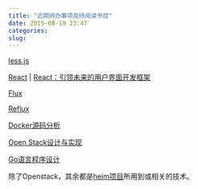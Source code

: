 ```yaml
---
title: "近期待办事项及待阅读书目"
date: 2015-08-19 23:47
categories:
slug: 
---
```


[less.js](http://less.bootcss.com/)

[React](http://facebook.github.io/react/) | 
[React：引领未来的用户界面开发框架](http://item.jd.com/11688174.html)

[Flux](https://facebook.github.io/flux/)

[Reflux](https://github.com/reflux/refluxjs)

[Docker源码分析](http://item.jd.com/11742113.html)

[Open Stack设计与实现](http://item.jd.com/11681557.html)

[Go语言程序设计](http://item.jd.com/11281696.html)

除了Openstack，其余都是[heim项目](https://github.com/euphoria-io/heim)所用到或相关的技术。